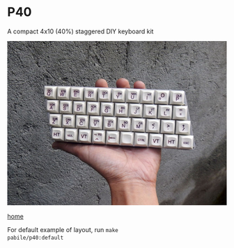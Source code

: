 # P40 

A compact 4x10 (40%) staggered DIY keyboard kit

![prototype photo1](https://github.com/pabile/Pabile40/blob/master/_bak/web-DSCN9033.jpg)

[home](https://pabileonline.blogspot.com/search/label/pabile40)

For default example of layout, run
    <code>make pabile/p40:default</code>
